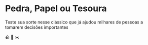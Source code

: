 # Pedra, Papel ou Tesoura

Teste sua sorte nesse clássico que já ajudou milhares de pessoas a tomarem decisões importantes

🪨 🧻 ✂️
